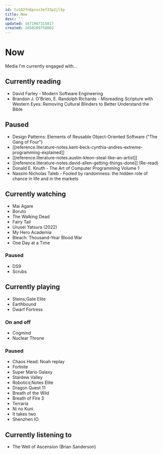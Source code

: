 ```yaml
---
id: tu102fn6psvc3ef33p2jl5p
title: Now
desc: ''
updated: 1671967315817
created: 1650289758802
---
```


# Now

Media I'm currently engaged with...

## Currently reading
- David Farley - Modern Software Engineering
- Brandon J. O'Brien, E. Randolph Richards - Misreading Scripture with Western Eyes: Removing Cultural Blinders to
  Better Understand the Bible
## Paused
- Design Patterns: Elements of Reusable Object-Oriented Software ("The Gang of Four")
- [[reference.literature-notes.kent-beck-cynthia-andres-extreme-programming-explained]]
- [[reference.literature-notes.austin-kleon-steal-like-an-artist]]
- [[reference.literature-notes.david-allen-getting-things-done]] (Re-read)
- Donald E. Knuth - The Art of Computer Programming Volume 1
- Nassim Nicholas Taleb - Fooled by randomness: the hidden role of chance in life and in the markets

## Currently watching
- Mai Agare
- Boruto
- The Walking Dead
- Fairy Tail
- Urusei Yatsura (2022)
- My Hero Academia
- Bleach: Thousand-Year Blood War
- One Day at a Time

### Paused
- DS9
- Scrubs

## Currently playing
- Steins;Gate Elite
- Earthbound
- Dwarf Fortress

### On and off
- Cogmind
- Nuclear Throne

### Paused
- Chaos Head: Noah replay
- Fortnite
- Super Mario Galaxy
- Stardew Valley
- Robotics;Notes Elite
- Dragon Quest 11
- Breath of the Wild
- Breath of Fire 3
- Terraria
- Ni no Kuni
- It takes two
- Shenzhen IO

## Currently listening to
- The Well of Ascension (Brian Sanderson)
